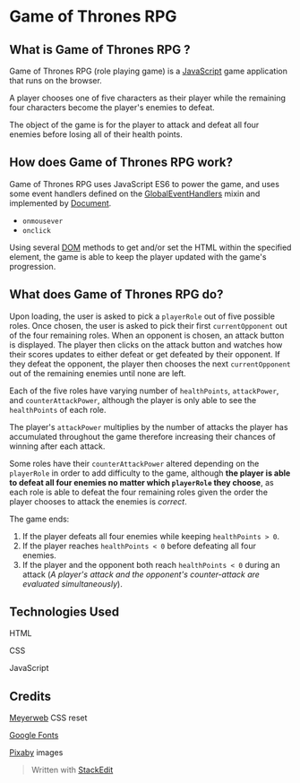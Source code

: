 # Game of Thrones RPG 

## What is Game of Thrones RPG ?

Game of Thrones RPG (role playing game) is a [JavaScript](https://en.wikipedia.org/wiki/JavaScript) game application that runs on the browser.

A player chooses one of five characters as their player while the remaining four characters become the player's enemies to defeat. 

The object of the game is for the player to attack and defeat all four enemies before losing all of their health points. 

## How does Game of Thrones RPG work?

Game of Thrones RPG uses JavaScript ES6 to power the game, and uses some event handlers defined on the [GlobalEventHandlers](https://developer.mozilla.org/en-US/docs/Web/API/GlobalEventHandlers) mixin and implemented by [Document](https://developer.mozilla.org/en-US/docs/Web/API/Document).

- `onmousever` 
- `onclick` 

Using several [DOM](https://developer.mozilla.org/en-US/docs/Web/API/Document_Object_Model)  methods to get and/or set the HTML within the specified element, the game is able to keep the player updated with the game's progression. 

## What does Game of Thrones RPG do?

Upon loading, the user is asked to pick a `playerRole` out of five possible roles. Once chosen, the user is asked to pick their first `currentOpponent` out of the four remaining roles. When an opponent is chosen, an attack button is displayed. The player then clicks on the attack button and watches how their scores updates to either defeat or get defeated by their opponent. If they defeat the opponent, the player then chooses the next `currentOpponent` out of the remaining enemies until none are left.

Each of the five roles have varying number of `healthPoints`, `attackPower`, and `counterAttackPower`, although the player is only able to see the `healthPoints` of each role.

The player's `attackPower` multiplies by the number of attacks the player has accumulated throughout the game therefore increasing their chances of winning after each attack. 

Some roles have their `counterAttackPower` altered depending on the `playerRole` in order to add difficulty to the game, although **the player is able to defeat all four enemies no matter which `playerRole` they choose**, as each role is able to defeat the four remaining roles given the order the player chooses to attack the enemies is *correct*.

The game ends:

1. If the player defeats all four enemies while keeping `healthPoints > 0`.
2. If the player reaches `healthPoints < 0` before defeating all four enemies.
3. If the player and the opponent both reach `healthPoints < 0`  during an attack (*A player's attack and the opponent's counter-attack are evaluated simultaneously*).



## Technologies Used

HTML

CSS

JavaScript



## Credits

[Meyerweb](http://meyerweb.com/eric/tools/css/reset/) CSS reset 

[Google Fonts](https://fonts.google.com/specimen/UnifrakturMaguntia)

[Pixaby](https://fonts.google.com/specimen/UnifrakturMaguntia) images

> Written with [StackEdit](https://stackedit.io/)

